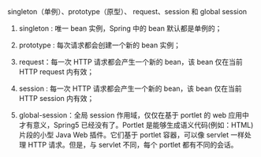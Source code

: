 singleton（单例）、prototype（原型）、 request、session 和 global session


1.  singleton : 唯一 bean 实例，Spring 中的 bean 默认都是单例的；
    
2.  prototype : 每次请求都会创建一个新的 bean 实例；
    
3.  request：每一次 HTTP 请求都会产生一个新的 bean，该 bean 仅在当前 HTTP request 内有效；
    
4.  session : 每一次 HTTP 请求都会产生一个新的 bean，该 bean 仅在当前 HTTP session 内有效；
    
5.  global-session：全局 session 作用域，仅仅在基于 portlet 的 web 应用中才有意义，Spring5 已经没有了。Portlet 是能够生成语义代码(例如：HTML)片段的小型 Java Web 插件。它们基于 portlet 容器，可以像 servlet 一样处理 HTTP 请求。但是，与 servlet 不同，每个 portlet 都有不同的会话。